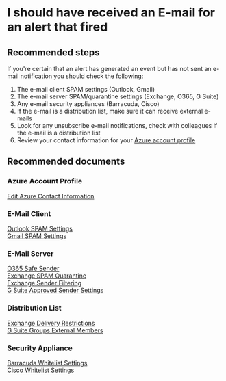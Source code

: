 <properties 
    pageTitle="I should have received an E-mail for an alert that fired"
    description="General troubleshooting guide for missing e-mail from alerts."
    infoBubbleText="Some suggestions have been found to help solve your missing e-mail issue quicker."
    service="microsoft.insights"
    resource="components"
    authors="debugthings"
    authorAlias="jamdavi"
    articleId="insights_missingemail"
    displayOrder="5"
    selfHelpType="resource"
    cloudEnvironments="public"
    productPesIds="15693" 
    supportTopicIds="32546625,32613002"
 />
# I should have received an E-mail for an alert that fired
## **Recommended steps**
If you're certain that an alert has generated an event but has not sent an e-mail notification you should check the following:

1. The e-mail client SPAM settings (Outlook, Gmail)
2. The e-mail server SPAM/quarantine settings (Exchange, O365, G Suite)
3. Any e-mail security appliances (Barracuda, Cisco)
4. If the e-mail is a distribution list, make sure it can receive external e-mails
5. Look for any unsubscribe e-mail notifications, check with colleagues if the e-mail is a distribution list
6. Review your contact information for your [Azure account profile](https://account.azure.com/Profile)

## **Recommended documents**
### Azure Account Profile
[Edit Azure Contact Information](https://docs.microsoft.com/azure/billing/billing-how-to-change-azure-account-profile)
### E-Mail Client
[Outlook SPAM Settings](https://support.office.com/article/overview-of-the-junk-email-filter-5ae3ea8e-cf41-4fa0-b02a-3b96e21de089)<br>
[Gmail SPAM Settings](https://support.google.com/mail/answer/6579?hl=en)<br>
### E-Mail Server
[O365 Safe Sender](https://docs.microsoft.com/office365/SecurityCompliance/create-organization-wide-safe-sender-or-blocked-sender-lists-in-office-365)<br>
[Exchange SPAM Quarantine](https://docs.microsoft.com/Exchange/antispam-and-antimalware/antispam-protection/spam-quarantine)<br>
[Exchange Sender Filtering](https://docs.microsoft.com/Exchange/antispam-and-antimalware/antispam-protection/sender-filtering)<br>
[G Suite Approved Sender Settings](https://support.google.com/a/answer/2368132)<br>
### Distribution List
[Exchange Delivery Restrictions](https://docs.microsoft.com/Exchange/recipients/user-mailboxes/message-delivery-restrictions#use-the-eac-to-place-message-delivery-restrictions)<br>
[G Suite Groups External Members](https://support.google.com/a/answer/167097)<br>
### Security Appliance
[Barracuda Whitelist Settings](https://campus.barracuda.com/product/websecurityservice/doc/6553671/whitelist-and-blacklist-rules/)<br>
[Cisco Whitelist Settings](https://www.cisco.com/c/en/us/support/docs/security/email-security-appliance/118585-qa-esa-00.html)

